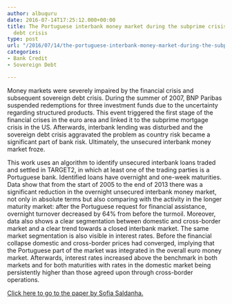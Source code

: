 ```yaml
---
author: albuquru
date: 2016-07-14T17:25:12.000+00:00
title: The Portuguese interbank money market during the subprime crisis and sovereign
  debt crisis
type: post
url: "/2016/07/14/the-portuguese-interbank-money-market-during-the-subprime-crisis-and-sovereign-debt-crisis/"
categories:
- Bank Credit
- Sovereign Debt

---
```

Money markets were severely impaired by the financial crisis and subsequent sovereign debt crisis. During the summer of 2007, BNP Paribas suspended redemptions for three investment funds due to the uncertainty regarding structured products. This event triggered the first stage of the financial crises in the euro area and linked it to the subprime mortgage crisis in the US. Afterwards, interbank lending was disturbed and the sovereign debt crisis aggravated the problem as country risk became a significant part of bank risk. Ultimately, the unsecured interbank money market froze.

This work uses an algorithm to identify unsecured interbank loans traded and settled in TARGET2, in which at least one of the trading parties is a Portuguese bank. Identified loans have overnight and one-week maturities. Data show that from the start of 2005 to the end of 2013 there was a significant reduction in the overnight unsecured interbank money market, not only in absolute terms but also comparing with the activity in the longer maturity market: after the Portuguese request for financial assistance, overnight turnover decreased by 64% from before the turmoil. Moreover, data also shows a clear segmentation between domestic and cross-border market and a clear trend towards a closed interbank market. The same market segmentation is also visible in interest rates. Before the financial collapse domestic and cross-border prices had converged, implying that the Portuguese part of the market was integrated in the overall euro money market. Afterwards, interest rates increased above the benchmark in both markets and for both maturities with rates in the domestic market being persistently higher than those agreed upon through cross-border operations.

[Click here to go to the paper by Sofia Saldanha.](https://www.bportugal.pt/en-US/BdP%20Publications%20Research/WP201615.pdf)